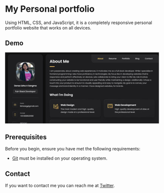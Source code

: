 # My Personal portfolio

Using HTML, CSS, and JavaScript, it is a completely responsive personal portfolio website that works on all devices.

## Demo

![Demo image](./assets/images/Demo.JPG)

## Prerequisites

Before you begin, ensure you have met the following requirements:

* [Git](https://git-scm.com/downloads "Download Git") must be installed on your operating system.



## Contact

If you want to contact me you can reach me at [Twitter](https://twitter.com/LishaASg1).


